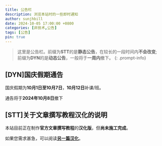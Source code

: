 ```yaml
---
title: 公告栏
description: 浏览本站时的一些即时通知
author: sunjhbill
date: 2024-10-05 17:00:00 +0800
categories: [非技术,公告]
tags: [公告]
pin: true
---
```


> 这里是公告栏。前缀为**STT**的是**静态公告**，在较长的一段时间内**不会改变**;前缀为**DYN**的是**动态公告**，一般将于**一周内**撤下。
{: .prompt-info}

## [DYN]国庆假期通告

国庆假期为**10月1日至10月7日**，**10月12日**补课/班。

通告将于**2024年10月8日**撤下

## [STT]关于文章撰写教程汉化的说明

本站目前正在制作**官方文章撰写教程**的**汉化版**，但**尚未施工完成**。

如果您需求甚急，可以阅读[**另一篇汉化**](https://ai-56cx.github.io/posts/%E7%AC%AC%E4%B8%80%E7%AF%87%E6%96%87%E7%AB%A0/#:~:text=%E4%B8%89%E3%80%81%E5%9B%BE%E7%89%87%E4%BD%8D%E7%BD%AE.%20%E9%BB%98%E8%AE%A4)。